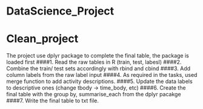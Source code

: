 # DataScience_Project
# Clean_project  
The project use dplyr package to complete the final table, the package is loaded first
####1. Read the raw tables in R (train, test, labesl)
####2. Combine the train/ test sets accordingly with rbind and cbind
####3. Add column labels from the raw label input
####4. As required in the tasks, used merge function to add activity descriptions.
####5. Update the data labels to descriptive ones (change tbody -> time_body, etc)
####6. Create the final table with the group by, summarise_each from the dplyr pacakge
####7. Write the final table to txt file.
